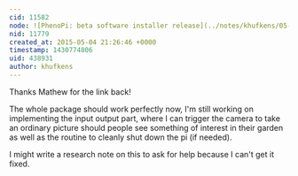 ```yaml
---
cid: 11582
node: ![PhenoPi: beta software installer release](../notes/khufkens/05-03-2015/phenopi-beta-software-installer-release)
nid: 11779
created_at: 2015-05-04 21:26:46 +0000
timestamp: 1430774806
uid: 438931
author: khufkens
---
```


Thanks Mathew for the link back!

The whole package should work perfectly now, I'm still working on implementing the input output part, where I can trigger the camera to take an ordinary picture should people see something of interest in their garden as well as the routine to cleanly shut down the pi (if needed).

I might write a research note on this to ask for help because I can't get it fixed.